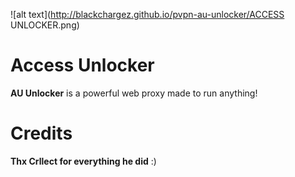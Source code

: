 ![alt text](http://blackchargez.github.io/pvpn-au-unlocker/ACCESS UNLOCKER.png)
# Access Unlocker
**AU Unlocker** is a powerful web proxy made to run anything!

# Credits
**Thx Crllect for everything he did** :)
